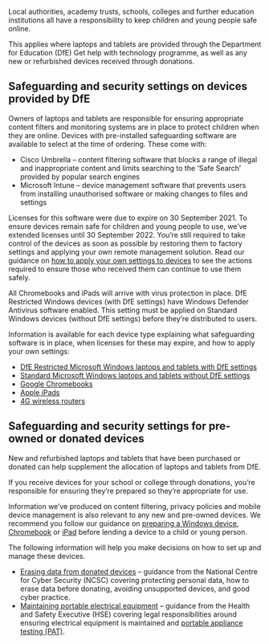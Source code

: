 Local authorities, academy trusts, schools, colleges and further education institutions all have a responsibility to keep children and young people safe online.

This applies where laptops and tablets are provided through the Department for Education (DfE) Get help with technology programme, as well as any new or refurbished devices received through donations.

## Safeguarding and security settings on devices provided by DfE

Owners of laptops and tablets are responsible for ensuring appropriate content filters and monitoring systems are in place to protect children when they are online.
Devices with pre-installed safeguarding software are available to select at the time of ordering. These come with:

* Cisco Umbrella &ndash; content filtering software that blocks a range of illegal and inappropriate content and limits searching to the ‘Safe Search’ provided by popular search engines
* Microsoft Intune &ndash; device management software that prevents users from installing unauthorised software or making changes to files and settings

<div class="govuk-inset-text">
  <p>
    Licenses for this software were due to expire on <span class="app-no-wrap">30 September 2021</span>. To ensure
    devices remain safe for children and young people to use, we’ve extended licenses until
    <span class="app-no-wrap">30 September 2022</span>. You’re still required to take control of the devices as soon as
    possible by restoring them to factory settings and applying your own remote management solution. Read our guidance on <a href="/devices/guide-to-resetting-windows-laptops-and-tablets" class="govuk-link">how to apply your own settings to devices</a> to see the actions required to ensure those who received them can continue to use them safely.
  </p>
</div>

All Chromebooks and iPads will arrive with virus protection in place. DfE Restricted Windows devices (with DfE settings) have Windows Defender Antivirus software enabled. This setting must be applied on Standard Windows devices (without DfE settings) before they’re distributed to users.

Information is available for each device type explaining what safeguarding software is in place, when licenses for these may expire, and how to apply your own settings:

* [DfE Restricted Microsoft Windows laptops and tablets with DfE settings](/devices/preparing-microsoft-windows-laptops-and-tablets)
* [Standard Microsoft Windows laptops and tablets without DfE settings](/devices/preparing-a-standard-windows-device)
* [Google Chromebooks](/devices/preparing-chromebooks)
* [Apple iPads](/devices/preparing-ipads)
* [4G wireless routers](/devices/managing-your-4g-wireless-routers#router-security)

## Safeguarding and security settings for pre-owned or donated devices

New and refurbished laptops and tablets that have been purchased or donated can help supplement the allocation of laptops and tablets from DfE.

If you receive devices for your school or college through donations, you’re responsible for ensuring they’re prepared so they’re appropriate for use.

Information we’ve produced on content filtering, privacy policies and mobile device management is also relevant to any new and pre-owned devices. We recommend you follow our guidance on [preparing a Windows device](/devices/preparing-a-standard-windows-device), [Chromebook](/devices/preparing-chromebooks) or [iPad](/devices/preparing-ipads) before lending a device to a child or young person.

The following information will help you make decisions on how to set up and manage these devices.

* [Erasing data from donated devices](https://www.ncsc.gov.uk/blog-post/erasing-data-from-donated-devices) &ndash; guidance from the National Centre for Cyber Security (NCSC) covering protecting personal data, how to erase data before donating, avoiding unsupported devices, and good cyber practice.
* [Maintaining portable electrical equipment](https://www.hse.gov.uk/pubns/books/hsg107.htm) &ndash; guidance from the Health and Safety Executive (HSE) covering legal responsibilities around ensuring electrical equipment is maintained and [portable appliance testing (PAT)](https://www.hse.gov.uk/electricity/faq-portable-appliance-testing.htm).

